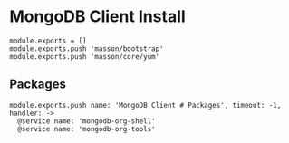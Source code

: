
# MongoDB Client Install

    module.exports = []
    module.exports.push 'masson/bootstrap'
    module.exports.push 'masson/core/yum'

## Packages

    module.exports.push name: 'MongoDB Client # Packages', timeout: -1, handler: ->
      @service name: 'mongodb-org-shell'
      @service name: 'mongodb-org-tools'
      

